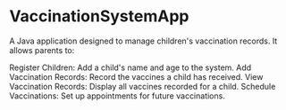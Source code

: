 # VaccinationSystemApp
A Java application designed to manage children's vaccination records. It allows parents to:

Register Children: Add a child's name and age to the system.
Add Vaccination Records: Record the vaccines a child has received.
View Vaccination Records: Display all vaccines recorded for a child.
Schedule Vaccinations: Set up appointments for future vaccinations.
